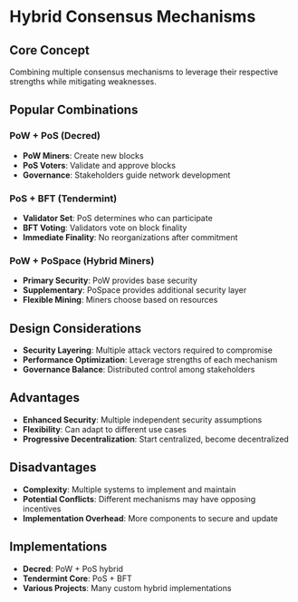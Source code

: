 # Hybrid Consensus Mechanisms
## Core Concept
Combining multiple consensus mechanisms to leverage their respective strengths while mitigating weaknesses.

## Popular Combinations
### PoW + PoS (Decred)
- **PoW Miners**: Create new blocks
- **PoS Voters**: Validate and approve blocks
- **Governance**: Stakeholders guide network development

### PoS + BFT (Tendermint)
- **Validator Set**: PoS determines who can participate
- **BFT Voting**: Validators vote on block finality
- **Immediate Finality**: No reorganizations after commitment

### PoW + PoSpace (Hybrid Miners)
- **Primary Security**: PoW provides base security
- **Supplementary**: PoSpace provides additional security layer
- **Flexible Mining**: Miners choose based on resources

## Design Considerations
- **Security Layering**: Multiple attack vectors required to compromise
- **Performance Optimization**: Leverage strengths of each mechanism
- **Governance Balance**: Distributed control among stakeholders

## Advantages
- **Enhanced Security**: Multiple independent security assumptions
- **Flexibility**: Can adapt to different use cases
- **Progressive Decentralization**: Start centralized, become decentralized

## Disadvantages
- **Complexity**: Multiple systems to implement and maintain
- **Potential Conflicts**: Different mechanisms may have opposing incentives
- **Implementation Overhead**: More components to secure and update

## Implementations
- **Decred**: PoW + PoS hybrid
- **Tendermint Core**: PoS + BFT
- **Various Projects**: Many custom hybrid implementations
